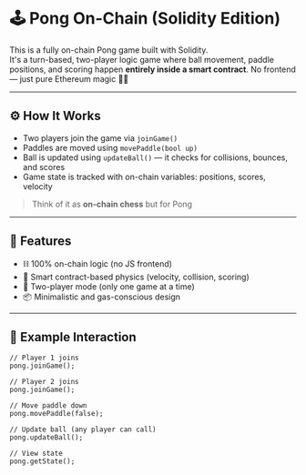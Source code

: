 # 🕹️ Pong On-Chain (Solidity Edition)        
       
This is a fully on-chain Pong game built with Solidity.     
It's a turn-based, two-player logic game where ball movement, paddle positions, and scoring happen **entirely inside a smart contract**. No frontend — just pure Ethereum magic 🧙‍♂️     
       
---      
      
## ⚙️ How It Works      
      
- Two players join the game via `joinGame()`       
- Paddles are moved using `movePaddle(bool up)`         
- Ball is updated using `updateBall()` — it checks for collisions, bounces, and scores  
- Game state is tracked with on-chain variables: positions, scores, velocity        
    
> Think of it as **on-chain chess** but for Pong         
        
---       
       
## 🚀 Features     
  
- ⛓️ 100% on-chain logic (no JS frontend)         
- 🧠 Smart contract-based physics (velocity, collision, scoring)     
- 👥 Two-player mode (only one game at a time)     
- 📦 Minimalistic and gas-conscious design    
    
---
      
## 🧪 Example Interaction 

```solidity   
// Player 1 joins
pong.joinGame();  

// Player 2 joins  
pong.joinGame();

// Move paddle down
pong.movePaddle(false);   

// Update ball (any player can call)
pong.updateBall();

// View state
pong.getState();   
